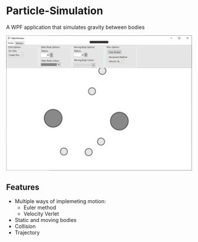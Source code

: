 # Particle-Simulation
A WPF application that simulates gravity between bodies

![Screenshot of the program with 8 moving bodies and 2 static bodies](docs/Particle_Simulation_fpf22shHao.png)

## Features
- Multiple ways of implemeting motion:
  - Euler method
  - Velocity Verlet
- Static and moving bodies
- Collision
- Trajectory

